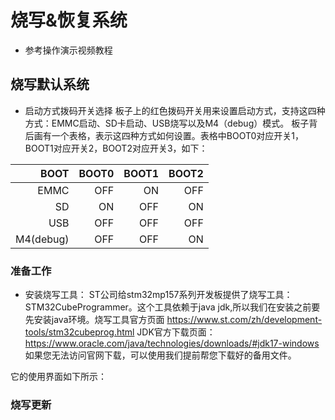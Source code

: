# 烧写&恢复系统
* 参考操作演示视频教程

## 烧写默认系统
* 启动方式拨码开关选择
    板子上的红色拨码开关用来设置启动方式，支持这四种方式：EMMC启动、SD卡启动、USB烧写以及M4（debug）模式。
板子背后画有一个表格，表示这四种方式如何设置。表格中BOOT0对应开关1，BOOT1对应开关2，BOOT2对应开关3，如下：

|BOOT	    | BOOT0	| BOOT1	    |  BOOT2  |
|----------:|------:|---------: |-------: |
|EMMC	    |OFF	|ON	    |OFF    |
|SD         |ON	    |OFF	|ON     |
|USB	    |OFF	|OFF	|OFF    |
|M4(debug)	|OFF	|OFF	|ON     |

### 准备工作
* 安装烧写工具：
  ST公司给stm32mp157系列开发板提供了烧写工具：STM32CubeProgrammer。这个工具依赖于java jdk,所以我们在安装之前要先安装java环境。烧写工具官方页面 https://www.st.com/zh/development-tools/stm32cubeprog.html  JDK官方下载页面：https://www.oracle.com/java/technologies/downloads/#jdk17-windows
如果您无法访问官网下载，可以使用我们提前帮您下载好的备用文件。

它的使用界面如下所示：    
### 烧写更新

